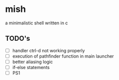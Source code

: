 # mish
a minimalistic shell written in c




## TODO's

- [ ] handler ctrl-d not working properly
- [ ] execution of pathfinder function in main launcher
- [ ] better aliasing logic
- [ ] if-else statements  
- [ ] PS1 